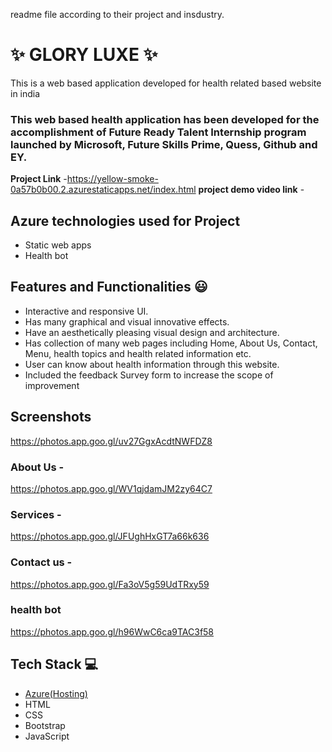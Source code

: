 readme file according to their project and insdustry.

# ✨  GLORY LUXE ✨

This is a web based application developed for health related based website in india

### This web based health application has been developed for the accomplishment of Future Ready Talent Internship program launched by Microsoft, Future Skills Prime, Quess, Github and EY.


**Project Link** -https://yellow-smoke-0a57b0b00.2.azurestaticapps.net/index.html
**project demo video link** - 

## Azure technologies used for Project

- Static web apps
- Health bot

## Features and Functionalities 😃

- Interactive and responsive UI.
- Has many graphical and visual innovative effects.
- Have an aesthetically pleasing visual design and architecture.
- Has collection of many web pages including Home, About Us, Contact, Menu, health topics and health related information etc.
- User can know about health information through this website.
- Included the feedback Survey form to increase the scope of improvement 

## Screenshots


https://photos.app.goo.gl/uv27GgxAcdtNWFDZ8

   

### About Us -

https://photos.app.goo.gl/WV1qjdamJM2zy64C7

### Services -
https://photos.app.goo.gl/JFUghHxGT7a66k636


### Contact us -
https://photos.app.goo.gl/Fa3oV5g59UdTRxy59



### health bot

https://photos.app.goo.gl/h96WwC6ca9TAC3f58




## Tech Stack 💻

- [Azure(Hosting)](https://azure.microsoft.com/en-in/features/azure-portal/)
- HTML
- CSS
- Bootstrap
- JavaScript
